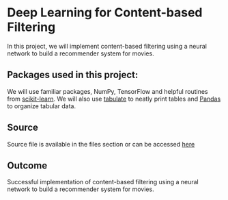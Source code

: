 # Deep Learning for Content-based Filtering
In this project, we will implement content-based filtering using a neural network to build a recommender system for movies. 
<br />

## Packages used in this project:
We will use familiar packages, NumPy, TensorFlow and helpful routines from [scikit-learn](https://scikit-learn.org/stable/). We will also use [tabulate](https://pypi.org/project/tabulate/) to neatly print tables and [Pandas](https://pandas.pydata.org/) to organize tabular data.

## Source
Source file is available in the files section or can be accessed [here](https://github.com/Toqeer-Ahmad/KMeans-Clustering/blob/main/KMeans.ipynb)

## Outcome
Successful implementation of content-based filtering using a neural network to build a recommender system for movies. 
